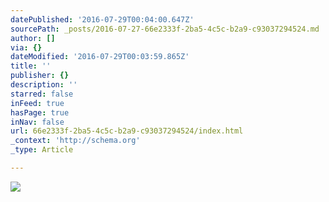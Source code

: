 ```yaml
---
datePublished: '2016-07-29T00:04:00.647Z'
sourcePath: _posts/2016-07-27-66e2333f-2ba5-4c5c-b2a9-c93037294524.md
author: []
via: {}
dateModified: '2016-07-29T00:03:59.865Z'
title: ''
publisher: {}
description: ''
starred: false
inFeed: true
hasPage: true
inNav: false
url: 66e2333f-2ba5-4c5c-b2a9-c93037294524/index.html
_context: 'http://schema.org'
_type: Article

---
```

![](https://the-grid-user-content.s3-us-west-2.amazonaws.com/a442fea5-f07d-40e9-971e-97b0d49b1f93.jpg)